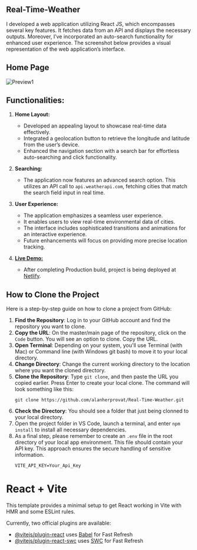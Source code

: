 ## Real-Time-Weather
I developed a web application utilizing React JS, which encompasses several key features. It fetches data from an API and displays the necessary outputs. Moreover, I’ve incorporated an auto-search functionality for enhanced user experience. The screenshot below provides a visual representation of the web application’s interface.
## Home Page
![Preview1](https://drive.google.com/uc?export=view&id=1tnBWpdPOxYfqD12V9fq6GLNi7qwddf2m)

## Functionalities:

1. **Home Layout:**
   - Developed an appealing layout to showcase real-time data effectively.
   - Integrated a geolocation button to retrieve the longitude and latitude from the user’s device.
   - Enhanced the navigation section with a search bar for effortless auto-searching and click functionality. 
2. **Searching:**
   - The application now features an advanced search option. This utilizes an API call to `api.weatherapi.com`, fetching cities that match the search field input in real time.
3. **User Experience:**
   - The application emphasizes a seamless user experience.
   - It enables users to view real-time environmental data of cities.
   - The interface includes sophisticated transitions and animations for an interactive experience.
   - Future enhancements will focus on providing more precise location tracking.
   
4. **[Live Demo:](https://realtime-weather-007.netlify.app/)**
   - After completing Production build, project is being deployed at [Netlify](https://realtime-weather-007.netlify.app/).

## How to Clone the Project
Here is a step-by-step guide on how to clone a project from GitHub:

1. **Find the Repository**: Log in to your GitHub account and find the repository you want to clone.
2. **Copy the URL**: On the master/main page of the repository, click on the `Code` button. You will see an option to clone. Copy the URL.
3. **Open Terminal**: Depending on your system, you'll use Terminal (with Mac) or Command line (with Windows git bash) to move it to your local directory.
4. **Change Directory**: Change the current working directory to the location where you want the cloned directory.
5. **Clone the Repository**: Type `git clone`, and then paste the URL you copied earlier. Press Enter to create your local clone. The command will look something like this:
    ```
    git clone https://github.com/alanherprovat/Real-Time-Weather.git
    ```
6. **Check the Directory**: You should see a folder that just being clonned to your local directory.
7. Open the project folder in VS Code, launch a terminal, and enter `npm install` to install all necessary dependencies.
8. As a final step, please remember to create an `.env` file in the root directory of your local app environment. This file should contain your API key. This approach ensures the secure handling of sensitive information.
    ```
    VITE_API_KEY=Your_Api_Key
    ```

# React + Vite

This template provides a minimal setup to get React working in Vite with HMR and some ESLint rules.

Currently, two official plugins are available:

- [@vitejs/plugin-react](https://github.com/vitejs/vite-plugin-react/blob/main/packages/plugin-react/README.md) uses [Babel](https://babeljs.io/) for Fast Refresh
- [@vitejs/plugin-react-swc](https://github.com/vitejs/vite-plugin-react-swc) uses [SWC](https://swc.rs/) for Fast Refresh
